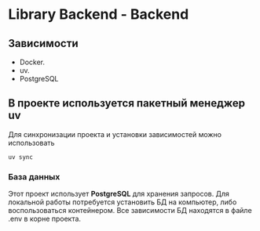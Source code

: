 # Library Backend - Backend
## Зависимости
* Docker.
* uv.
* PostgreSQL

## В проекте используется пакетный менеджер uv

Для синхронизации проекта и установки зависимостей можно использовать
```concole
uv sync
```

### База данных

Этот проект использует **PostgreSQL** для хранения запросов. Для локальной работы потребуется установить БД на компьютер, либо воспользоваться контейнером.
Все зависимости БД находятся в файле .env в корне проекта.


